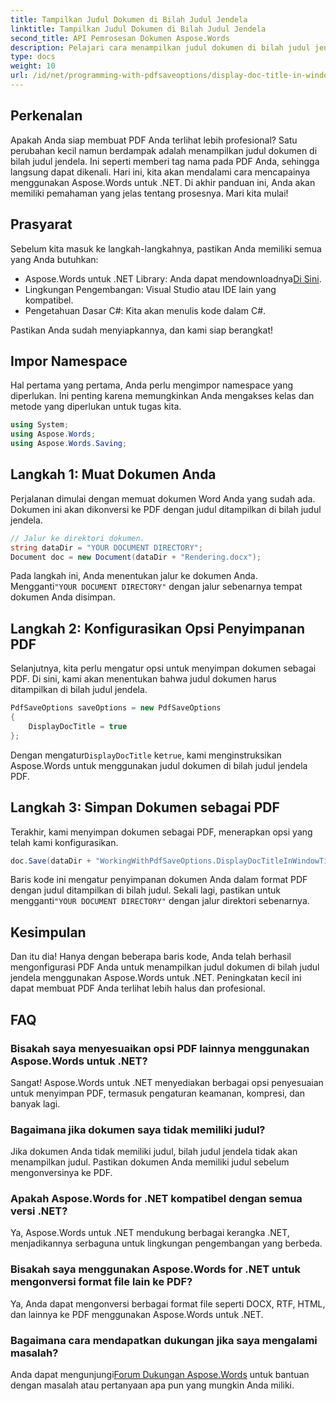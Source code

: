 ```yaml
---
title: Tampilkan Judul Dokumen di Bilah Judul Jendela
linktitle: Tampilkan Judul Dokumen di Bilah Judul Jendela
second_title: API Pemrosesan Dokumen Aspose.Words
description: Pelajari cara menampilkan judul dokumen di bilah judul jendela PDF Anda menggunakan Aspose.Words untuk .NET dengan panduan langkah demi langkah ini.
type: docs
weight: 10
url: /id/net/programming-with-pdfsaveoptions/display-doc-title-in-window-titlebar/
---
```

## Perkenalan

Apakah Anda siap membuat PDF Anda terlihat lebih profesional? Satu perubahan kecil namun berdampak adalah menampilkan judul dokumen di bilah judul jendela. Ini seperti memberi tag nama pada PDF Anda, sehingga langsung dapat dikenali. Hari ini, kita akan mendalami cara mencapainya menggunakan Aspose.Words untuk .NET. Di akhir panduan ini, Anda akan memiliki pemahaman yang jelas tentang prosesnya. Mari kita mulai!

## Prasyarat

Sebelum kita masuk ke langkah-langkahnya, pastikan Anda memiliki semua yang Anda butuhkan:

-  Aspose.Words untuk .NET Library: Anda dapat mendownloadnya[Di Sini](https://releases.aspose.com/words/net/).
- Lingkungan Pengembangan: Visual Studio atau IDE lain yang kompatibel.
- Pengetahuan Dasar C#: Kita akan menulis kode dalam C#.

Pastikan Anda sudah menyiapkannya, dan kami siap berangkat!

## Impor Namespace

Hal pertama yang pertama, Anda perlu mengimpor namespace yang diperlukan. Ini penting karena memungkinkan Anda mengakses kelas dan metode yang diperlukan untuk tugas kita.

```csharp
using System;
using Aspose.Words;
using Aspose.Words.Saving;
```

## Langkah 1: Muat Dokumen Anda

Perjalanan dimulai dengan memuat dokumen Word Anda yang sudah ada. Dokumen ini akan dikonversi ke PDF dengan judul ditampilkan di bilah judul jendela.

```csharp
// Jalur ke direktori dokumen.
string dataDir = "YOUR DOCUMENT DIRECTORY";
Document doc = new Document(dataDir + "Rendering.docx");
```

 Pada langkah ini, Anda menentukan jalur ke dokumen Anda. Mengganti`"YOUR DOCUMENT DIRECTORY"` dengan jalur sebenarnya tempat dokumen Anda disimpan.

## Langkah 2: Konfigurasikan Opsi Penyimpanan PDF

Selanjutnya, kita perlu mengatur opsi untuk menyimpan dokumen sebagai PDF. Di sini, kami akan menentukan bahwa judul dokumen harus ditampilkan di bilah judul jendela.

```csharp
PdfSaveOptions saveOptions = new PdfSaveOptions
{
    DisplayDocTitle = true
};
```

 Dengan mengatur`DisplayDocTitle` ke`true`, kami menginstruksikan Aspose.Words untuk menggunakan judul dokumen di bilah judul jendela PDF.

## Langkah 3: Simpan Dokumen sebagai PDF

Terakhir, kami menyimpan dokumen sebagai PDF, menerapkan opsi yang telah kami konfigurasikan.

```csharp
doc.Save(dataDir + "WorkingWithPdfSaveOptions.DisplayDocTitleInWindowTitlebar.pdf", saveOptions);
```

Baris kode ini mengatur penyimpanan dokumen Anda dalam format PDF dengan judul ditampilkan di bilah judul. Sekali lagi, pastikan untuk mengganti`"YOUR DOCUMENT DIRECTORY"` dengan jalur direktori sebenarnya.

## Kesimpulan

Dan itu dia! Hanya dengan beberapa baris kode, Anda telah berhasil mengonfigurasi PDF Anda untuk menampilkan judul dokumen di bilah judul jendela menggunakan Aspose.Words untuk .NET. Peningkatan kecil ini dapat membuat PDF Anda terlihat lebih halus dan profesional.

## FAQ

### Bisakah saya menyesuaikan opsi PDF lainnya menggunakan Aspose.Words untuk .NET?
Sangat! Aspose.Words untuk .NET menyediakan berbagai opsi penyesuaian untuk menyimpan PDF, termasuk pengaturan keamanan, kompresi, dan banyak lagi.

### Bagaimana jika dokumen saya tidak memiliki judul?
Jika dokumen Anda tidak memiliki judul, bilah judul jendela tidak akan menampilkan judul. Pastikan dokumen Anda memiliki judul sebelum mengonversinya ke PDF.

### Apakah Aspose.Words for .NET kompatibel dengan semua versi .NET?
Ya, Aspose.Words untuk .NET mendukung berbagai kerangka .NET, menjadikannya serbaguna untuk lingkungan pengembangan yang berbeda.

### Bisakah saya menggunakan Aspose.Words for .NET untuk mengonversi format file lain ke PDF?
Ya, Anda dapat mengonversi berbagai format file seperti DOCX, RTF, HTML, dan lainnya ke PDF menggunakan Aspose.Words untuk .NET.

### Bagaimana cara mendapatkan dukungan jika saya mengalami masalah?
 Anda dapat mengunjungi[Forum Dukungan Aspose.Words](https://forum.aspose.com/c/words/8) untuk bantuan dengan masalah atau pertanyaan apa pun yang mungkin Anda miliki.
